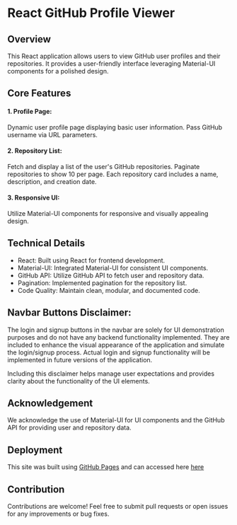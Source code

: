 
# React GitHub Profile Viewer
## Overview
This React application allows users to view GitHub user profiles and their repositories. It provides a user-friendly interface leveraging Material-UI components for a polished design.


## Core Features
#### 1. Profile Page:

Dynamic user profile page displaying basic user information.
Pass GitHub username via URL parameters.

#### 2. Repository List:

Fetch and display a list of the user's GitHub repositories.
Paginate repositories to show 10 per page.
Each repository card includes a name, description, and creation date.

#### 3. Responsive UI:

Utilize Material-UI components for responsive and visually appealing design.
## Technical Details
* React: Built using React for frontend development.
* Material-UI: Integrated Material-UI for consistent UI components.
* GitHub API: Utilize GitHub API to fetch user and repository data.
* Pagination: Implemented pagination for the repository list.
* Code Quality: Maintain clean, modular, and documented code.

## Navbar Buttons Disclaimer:

The login and signup buttons in the navbar are solely for UI demonstration purposes and do not have any backend functionality implemented. They are included to enhance the visual appearance of the application and simulate the login/signup process. Actual login and signup functionality will be implemented in future versions of the application.

Including this disclaimer helps manage user expectations and provides clarity about the functionality of the UI elements.  

## Acknowledgement
We acknowledge the use of Material-UI for UI components and the GitHub API for providing user and repository data.



## Deployment

This site was built using [GitHub Pages](https://github.com/AnishaGhosh-14/GitHub-Profile-Viewer) and can accessed here [here](https://git-hub-profile-viewer-eta.vercel.app/)


## Contribution
Contributions are welcome! Feel free to submit pull requests or open issues for any improvements or bug fixes.
